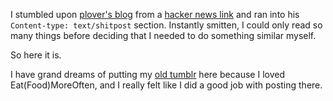 I stumbled upon [plover's blog](https://blog.plover.com/) from a [hacker news link](https://news.ycombinator.com/item?id=16379340) and ran into his `Content-type: text/shitpost` section. Instantly smitten, I could only read so many things before deciding that I needed to do something similar myself.

So here it is.

I have grand dreams of putting my [old tumblr](http://eatmoreoften.com/) here because I loved Eat(Food)MoreOften, and I really felt like I did a good job with posting there.